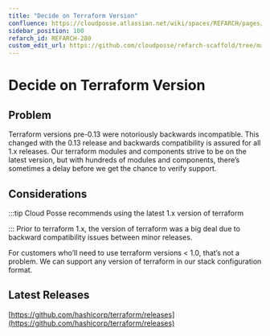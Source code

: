 ```yaml
---
title: "Decide on Terraform Version"
confluence: https://cloudposse.atlassian.net/wiki/spaces/REFARCH/pages/1176010868/REFARCH-280+-+Decide+on+Terraform+Version
sidebar_position: 100
refarch_id: REFARCH-280
custom_edit_url: https://github.com/cloudposse/refarch-scaffold/tree/main/docs/docs/fundamentals/design-decisions/cold-start/decide-on-terraform-version.md
---
```


# Decide on Terraform Version

## Problem

Terraform versions pre-0.13 were notoriously backwards incompatible. This changed with the 0.13 release and backwards
compatibility is assured for all 1.x releases. Our terraform modules and components strive to be on the latest version,
but with hundreds of modules and components, there’s sometimes a delay before we get the chance to verify support.

## Considerations

:::tip Cloud Posse recommends using the latest 1.x version of terraform

::: Prior to terraform 1.x, the version of terraform was a big deal due to backward compatibility issues between minor
releases.

For customers who’ll need to use terraform versions < 1.0, that’s not a problem. We can support any version of terraform
in our stack configuration format.

## Latest Releases

[https://github.com/hashicorp/terraform/releases](https://github.com/hashicorp/terraform/releases)
